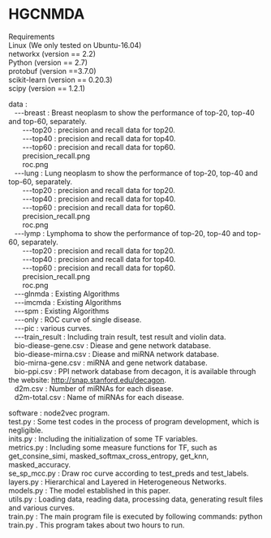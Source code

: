 # HGCNMDA</br>
Requirements   
Linux (We only tested on Ubuntu-16.04)   
networkx (version == 2.2)   
Python (version == 2.7)   
protobuf (version ==3.7.0)   
scikit-learn (version == 0.20.3)   
scipy (version == 1.2.1)   

data : </br>
&nbsp;&nbsp;&nbsp;---breast : Breast neoplasm to show the performance of top-20, top-40 and top-60, separately. </br>
&nbsp;&nbsp;&nbsp;&nbsp;&nbsp;&nbsp;&nbsp;---top20 : precision and recall data for top20. </br>
&nbsp;&nbsp;&nbsp;&nbsp;&nbsp;&nbsp;&nbsp;---top40 : precision and recall data for top40. </br>
&nbsp;&nbsp;&nbsp;&nbsp;&nbsp;&nbsp;&nbsp;---top60 : precision and recall data for top60. </br>
&nbsp;&nbsp;&nbsp;&nbsp;&nbsp;&nbsp;&nbsp;precision_recall.png </br>
&nbsp;&nbsp;&nbsp;&nbsp;&nbsp;&nbsp;&nbsp;roc.png</br>
&nbsp;&nbsp;&nbsp;---lung : Lung neoplasm to show the performance of top-20, top-40 and top-60, separately. </br>
&nbsp;&nbsp;&nbsp;&nbsp;&nbsp;&nbsp;&nbsp;---top20 : precision and recall data for top20. </br>
&nbsp;&nbsp;&nbsp;&nbsp;&nbsp;&nbsp;&nbsp;---top40 : precision and recall data for top40. </br>
&nbsp;&nbsp;&nbsp;&nbsp;&nbsp;&nbsp;&nbsp;---top60 : precision and recall data for top60. </br>
&nbsp;&nbsp;&nbsp;&nbsp;&nbsp;&nbsp;&nbsp;precision_recall.png </br>
&nbsp;&nbsp;&nbsp;&nbsp;&nbsp;&nbsp;&nbsp;roc.png </br>
&nbsp;&nbsp;&nbsp;---lymp : Lymphoma to show the performance of top-20, top-40 and top-60, separately. </br>
&nbsp;&nbsp;&nbsp;&nbsp;&nbsp;&nbsp;&nbsp;---top20 : precision and recall data for top20. </br>
&nbsp;&nbsp;&nbsp;&nbsp;&nbsp;&nbsp;&nbsp;---top40 : precision and recall data for top40. </br>
&nbsp;&nbsp;&nbsp;&nbsp;&nbsp;&nbsp;&nbsp;---top60 : precision and recall data for top60. </br>
&nbsp;&nbsp;&nbsp;&nbsp;&nbsp;&nbsp;&nbsp;precision_recall.png </br>
&nbsp;&nbsp;&nbsp;&nbsp;&nbsp;&nbsp;&nbsp;roc.png </br>
&nbsp;&nbsp;&nbsp;---glnmda : Existing Algorithms </br>
&nbsp;&nbsp;&nbsp;---imcmda : Existing Algorithms </br>
&nbsp;&nbsp;&nbsp;---spm : Existing Algorithms </br>
&nbsp;&nbsp;&nbsp;---only : ROC curve of single disease. </br>
&nbsp;&nbsp;&nbsp;---pic : various curves. </br>
&nbsp;&nbsp;&nbsp;---train_result : Including train result, test result and violin data. </br>
&nbsp;&nbsp;&nbsp;bio-diease-gene.csv : Diease and gene network database. </br>
&nbsp;&nbsp;&nbsp;bio-diease-mirna.csv : Diease and miRNA network database. </br>
&nbsp;&nbsp;&nbsp;bio-mirna-gene.csv : miRNA and gene network database. </br>
&nbsp;&nbsp;&nbsp;bio-ppi.csv : PPI network database from decagon, it is available through the website: http://snap.stanford.edu/decagon. </br>
&nbsp;&nbsp;&nbsp;d2m.csv : Number of miRNAs for each disease. </br>
&nbsp;&nbsp;&nbsp;d2m-total.csv : Name of miRNAs for each disease.</br>

software : node2vec program. </br>
test.py : Some test codes in the process of program development, which is negligible. </br>
inits.py : Including the initialization of some TF variables.</br>
metrics.py : Including some measure functions for TF, such as get_consine_simi, masked_softmax_cross_entropy, get_knn, masked_accuracy.</br> 
se_sp_mcc.py : Draw roc curve according to test_preds and test_labels. </br>
layers.py : Hierarchical and Layered in Heterogeneous Networks. </br>
models.py : The model established in this paper. </br>
utils.py : Loading data, reading data, processing data, generating result files and various curves. </br>
train.py : The main program file is executed by following commands: python train.py . This program takes about two hours to run.</br>
